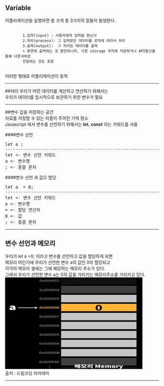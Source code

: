 ## Variable   
어플리케이션을 실행하면 총 크게 총 3가지의 일들이 발생한다.
<pre>
    <code>
        1.입력(input) : 사용자에게 입력을 받는다
        2.처리(process): 그 입력받은 데이터를 로직에 따라서 처리
        3.출력(output):  그 처리된 데이터를 출력
        > 화면에 출력하는 것 뿐만아니라, 다른 storage 쿠키에 저장하거나 API통신을 통해 다른서버로 
        전달하는 것도 포함
    </code>
</pre>
이러한 형태로 어플리케이션이 동작   
***
##처리
우리가 어떤 데이터를 계산하고 연산하기 위해서는    
우리가 데이터를 임시적으로 보관하기 위한 변수가 필요
***
##변수
값을 저장하는 공간   
자료를 저장할 수 있는 이름이 주어진 기억 장소   
Javascript 에서 변수를 선언하기 위해서는 **let**, **const** 라는 키워드를 사용
   
####변수 선언   
<pre>
let a ;
-------------------------------------------------------------------------------------------------
let <- 변수 선언 키워드
a <- 변수명
; <- 종결 문자
</pre>
####변수 선언  과 값으 할당 
<pre>
let a  = 0;
-------------------------------------------------------------------------------------------------
let <- 변수 선언 키워드
a <- 변수명
= <- 할당 연산자
0 <- 값
; <- 종결 문자
</pre>

*** 
## 변수 선언과 메모리
우리가 let a =0; 이라고 변수를 선언하고 값을 할당하게 되면   
메모리 어딘가에 우리가 선언한 변수 a의 값인 0이 할당되고   
각각의 메모리 셀에는 그에 해당하는 메모리 주소가 있다.   
그래서 우리가 선언한 변수 a는 0의 값을 가리키는 메모리주소를 가리키고 있다.
<img height="300px" src="..\img\메모리.PNG" width="450px"/>   
출저 : 드림코딩 아카데미 
***
